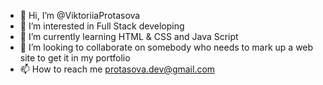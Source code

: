 - 👋 Hi, I’m @ViktoriiaProtasova
- 👀 I’m interested in Full Stack developing
- 🌱 I’m currently learning HTML & CSS and Java Script
- 💞️ I’m looking to collaborate on somebody who needs to mark up a web site to get it in my portfolio
- 📫 How to reach me protasova.dev@gmail.com

<!---
ViktoriiaProtasova/ViktoriiaProtasova is a ✨ special ✨ repository because its `README.md` (this file) appears on your GitHub profile.
You can click the Preview link to take a look at your changes.
--->
